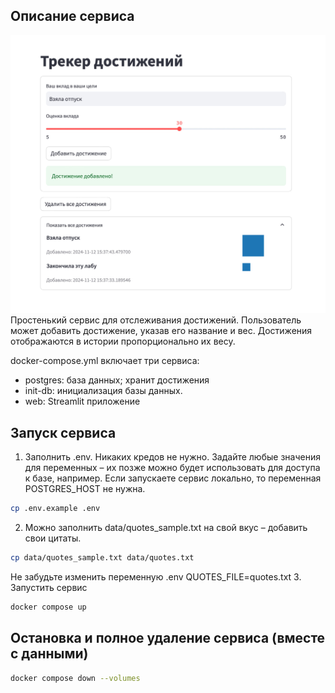 ## Описание сервиса
![alt text](images/service.jpg)
Простенький сервис для отслеживания достижений. Пользователь может добавить достижение, указав его название и вес. Достижения отображаются в истории пропорционально их весу.

docker-compose.yml включает три сервиса:

- postgres: база данных; хранит достижения
- init-db: инициализация базы данных.
- web: Streamlit приложение


## Запуск сервиса
1. Заполнить .env. Никаких кредов не нужно. Задайте любые значения для переменных – их позже можно будет использовать для доступа к базе, например. Если запускаете сервис локально, то переменная POSTGRES_HOST не нужна.
```bash
cp .env.example .env
```
2. Можно заполнить data/quotes_sample.txt на свой вкус – добавить свои цитаты.
```bash
cp data/quotes_sample.txt data/quotes.txt
```
Не забудьте изменить переменную .env QUOTES_FILE=quotes.txt
3. Запустить сервис
```bash
docker compose up
```

## Остановка и полное удаление сервиса (вместе с данными)
```bash
docker compose down --volumes
```